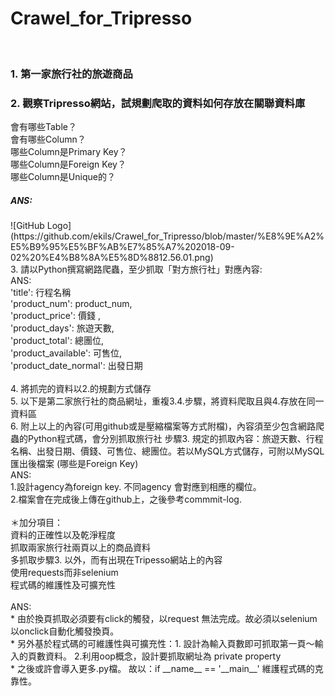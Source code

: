 # Crawel_for_Tripresso
</br>
<h3>1. 第一家旅行社的旅遊商品</br></h3>

<h3>2. 觀察Tripresso網站，試規劃爬取的資料如何存放在關聯資料庫</br></h3>
會有哪些Table？</br>
會有哪些Column？</br>
哪些Column是Primary Key？</br>
哪些Column是Foreign Key？</br>
哪些Column是Unique的？</br>
<h5>ANS:</br></h5>
![GitHub Logo](https://github.com/ekils/Crawel_for_Tripresso/blob/master/%E8%9E%A2%E5%B9%95%E5%BF%AB%E7%85%A7%202018-09-02%20%E4%B8%8A%E5%8D%8812.56.01.png)

</br>
3. 請以Python撰寫網路爬蟲，至少抓取「對方旅行社」對應內容:</br>
ANS:</br>
    'title': 行程名稱</br>
    'product_num': product_num,</br>
    'product_price': 價錢 ,</br>
    'product_days': 旅遊天數,</br>
    'product_total': 總團位,</br>
    'product_available': 可售位,</br>
    'product_date_normal': 出發日期 </br>

</br>
4. 將抓完的資料以2.的規劃方式儲存</br>
5. 以下是第二家旅行社的商品網址，重複3.4.步驟，將資料爬取且與4.存放在同一資料區</br>
6. 附上以上的內容(可用github或是壓縮檔案等方式附檔)，內容須至少包含網路爬蟲的Python程式碼，會分別抓取旅行社 步驟3. 規定的抓取內容：旅遊天數、行程名稱、出發日期、價錢、可售位、總團位。若以MySQL方式儲存，可附以MySQL匯出後檔案 (哪些是Foreign Key)</br>
ANS:</br>
1.設計agency為foreign key. 不同agency 會對應到相應的欄位。</br>
2.檔案會在完成後上傳在github上，之後參考commmit-log.</br>

</br>
＊加分項目：</br>
資料的正確性以及乾淨程度</br>
抓取兩家旅行社兩頁以上的商品資料 </br>
多抓取步驟3. 以外，而有出現在Tripesso網站上的內容</br>
使用requests而非selenium</br>
程式碼的維護性及可擴充性</br>
</br>
ANS:</br>
* 由於換頁抓取必須要有click的觸發，以request 無法完成。故必須以selenium 以onclick自動化觸發換頁。</br>
* 另外基於程式碼的可維護性與可擴充性：1. 設計為輸入頁數即可抓取第一頁～輸入的頁數資料。  2.利用oop概念，設計要抓取網址為 private property </br>
* 之後或許會導入更多.py檔。 故以：if __name__ == '__main__' 維護程式碼的克靠性。<br>






